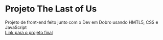 # Projeto The Last of Us

Projeto de front-end feito junto com o Dev em Dobro usando HMTL5, CSS e JavaScript
<br>
<a href="https://fbmanganelli.github.io/projeto-the-last-of-us/" target=_blank>Link para o projeto final</a>
